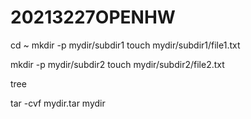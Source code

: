 # 20213227OPENHW

cd ~
mkdir -p mydir/subdir1
touch mydir/subdir1/file1.txt

mkdir -p mydir/subdir2
touch mydir/subdir2/file2.txt

tree

tar -cvf mydir.tar mydir